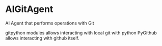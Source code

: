 # AIGitAgent
AI Agent that performs operations with Git

gitpython modules allows interacting with local git with python
PyGithub allows interacting with github itself.